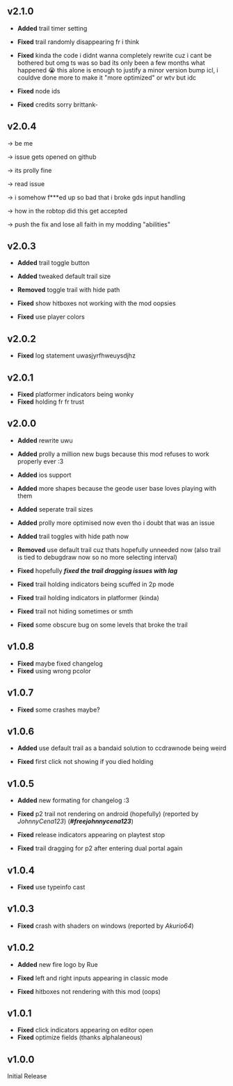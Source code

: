 ## v2.1.0
- **Added** trail timer setting

- **Fixed** trail randomly disappearing fr i think
- **Fixed** kinda the code i didnt wanna completely rewrite cuz i cant be bothered but omg ts was so bad its only been a few months what happened :sob: this alone is enough to justify a minor version bump icl, i couldve done more to make it "more optimized" or wtv but idc
- **Fixed** node ids
- **Fixed** credits sorry brittank-

## v2.0.4
-> be me

-> issue gets opened on github

-> its prolly fine

-> read issue

-> i somehow f***ed up so bad that i broke gds input handling

-> how in the robtop did this get accepted

-> push the fix and lose all faith in my modding "abilities"

## v2.0.3
- **Added** trail toggle button
- **Added** tweaked default trail size

- **Removed** toggle trail with hide path

- **Fixed** show hitboxes not working with the mod oopsies
- **Fixed** use player colors

## v2.0.2
- **Fixed** log statement uwasjyrfhweuysdjhz

## v2.0.1
- **Fixed** platformer indicators being wonky
- **Fixed** holding fr fr trust

## v2.0.0
- **Added** rewrite uwu
- **Added** prolly a million new bugs because this mod refuses to work properly ever :3
- **Added** ios support
- **Added** more shapes because the geode user base loves playing with them
- **Added** seperate trail sizes
- **Added** prolly more optimised now even tho i doubt that was an issue
- **Added** trail toggles with hide path now

- **Removed** use default trail cuz thats hopefully unneeded now (also trail is tied to debugdraw now so no more selecting interval)

- **Fixed** hopefully ***fixed the trail dragging issues with lag***
- **Fixed** trail holding indicators being scuffed in 2p mode
- **Fixed** trail holding indicators in platformer (kinda)
- **Fixed** trail not hiding sometimes or smth
- **Fixed** some obscure bug on some levels that broke the trail

## v1.0.8
- **Fixed** maybe fixed changelog
- **Fixed** using wrong pcolor

## v1.0.7
- **Fixed** some crashes maybe?

## v1.0.6
- **Added** use default trail as a bandaid solution to ccdrawnode being weird

- **Fixed** first click not showing if you died holding

## v1.0.5
- **Added** new formating for changelog :3

- **Fixed** p2 trail not rendering on android (hopefully) (reported by *JohnnyCena123*) (***#freejohnnycena123***)
- **Fixed** release indicators appearing on playtest stop
- **Fixed** trail dragging for p2 after entering dual portal again

## v1.0.4
- **Fixed** use typeinfo cast

## v1.0.3
- **Fixed** crash with shaders on windows (reported by *Akurio64*)

## v1.0.2
- **Added** new fire logo by Rue

- **Fixed** left and right inputs appearing in classic mode
- **Fixed** hitboxes not rendering with this mod (oops)

## v1.0.1
- **Fixed** click indicators appearing on editor open
- **Fixed** optimize fields (thanks alphalaneous)

## v1.0.0
Initial Release
